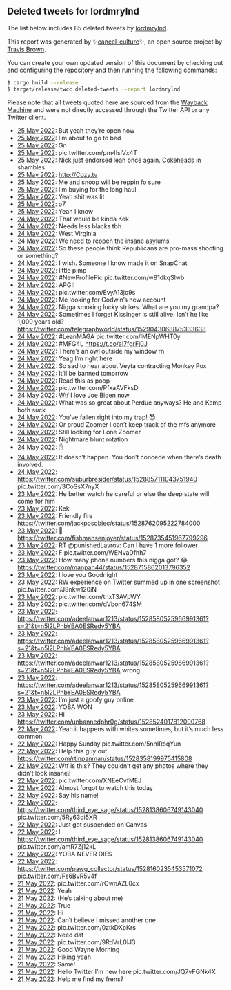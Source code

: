 ## Deleted tweets for lordmrylnd

The list below includes 85 deleted tweets by
[lordmrylnd](https://twitter.com/lordmrylnd).



This report was generated by ✨[cancel-culture](https://github.com/travisbrown/cancel-culture)✨,
an open source project by [Travis Brown](https://twitter.com/travisbrown).

You can create your own updated version of this document by checking out and configuring the
repository and then running the following commands:

```bash
$ cargo build --release
$ target/release/twcc deleted-tweets --report lordmrylnd
```

Please note that all tweets quoted here are sourced from the
[Wayback Machine](https://web.archive.org) and were not directly accessed through the Twitter API or
any Twitter client.

* [25 May 2022](https://web.archive.org/web/20220525092419/https://twitter.com/lordmrylnd/status/1529346909609111552): But yeah they’re open now <!--1529346909609111552-->
* [25 May 2022](https://web.archive.org/web/20220525092402/https://twitter.com/lordmrylnd/status/1529346673612308480): I’m about to go to bed <!--1529346673612308480-->
* [25 May 2022](https://web.archive.org/web/20220525065657/https://twitter.com/lordmrylnd/status/1529322330433912834): Gn <!--1529322330433912834-->
* [25 May 2022](https://web.archive.org/web/20220525044053/https://twitter.com/lordmrylnd/status/1529321316951760897): pic.twitter.com/pm4lsiVx4T <!--1529321316951760897-->
* [25 May 2022](https://web.archive.org/web/20220525025534/https://twitter.com/lordmrylnd/status/1529294924872572929): Nick just endorsed lean once again. Cokeheads in shambles <!--1529294924872572929-->
* [25 May 2022](https://web.archive.org/web/20220525015407/https://twitter.com/lordmrylnd/status/1529279337953955840): http://Cozy.tv <!--1529279337953955840-->
* [25 May 2022](https://web.archive.org/web/20220525011326/https://twitter.com/lordmrylnd/status/1529267972732239880): Me and snoop will be reppin fo sure <!--1529267972732239880-->
* [25 May 2022](https://web.archive.org/web/20220525010807/https://twitter.com/lordmrylnd/status/1529267817354256384): I’m buying for the long haul <!--1529267817354256384-->
* [25 May 2022](https://web.archive.org/web/20220525010820/https://twitter.com/lordmrylnd/status/1529267439720079360): Yeah shit was lit <!--1529267439720079360-->
* [25 May 2022](https://web.archive.org/web/20220525010225/https://twitter.com/lordmrylnd/status/1529266452901109760): o7 <!--1529266452901109760-->
* [25 May 2022](https://web.archive.org/web/20220525000108/https://twitter.com/lordmrylnd/status/1529251007380824065): Yeah I know <!--1529251007380824065-->
* [24 May 2022](https://web.archive.org/web/20220525000006/https://twitter.com/lordmrylnd/status/1529250696045944833): That would be kinda Kek <!--1529250696045944833-->
* [24 May 2022](https://web.archive.org/web/20220524233916/https://twitter.com/lordmrylnd/status/1529245592743989248): Needs less blacks tbh <!--1529245592743989248-->
* [24 May 2022](https://web.archive.org/web/20220524233716/https://twitter.com/lordmrylnd/status/1529245115591557123): West Virginia <!--1529245115591557123-->
* [24 May 2022](https://web.archive.org/web/20220524231614/https://twitter.com/lordmrylnd/status/1529239499821174786): We need to reopen the insane asylums <!--1529239499821174786-->
* [24 May 2022](https://web.archive.org/web/20220524230844/https://twitter.com/lordmrylnd/status/1529237857390534658): So these people think Republicans are pro-mass shooting or something? <!--1529237857390534658-->
* [24 May 2022](https://web.archive.org/web/20220524230808/https://twitter.com/lordmrylnd/status/1529237488954490881): I wish. Someone I know made it on SnapChat <!--1529237488954490881-->
* [24 May 2022](https://web.archive.org/web/20220524223802/https://twitter.com/lordmrylnd/status/1529230023873687552): little pimp <!--1529230023873687552-->
* [24 May 2022](https://web.archive.org/web/20220524223309/https://twitter.com/lordmrylnd/status/1529228962114723842): #NewProfilePic  pic.twitter.com/w81dkqSlwb <!--1529228962114723842-->
* [24 May 2022](https://web.archive.org/web/20220524222641/https://twitter.com/lordmrylnd/status/1529227232354385920): APG!! <!--1529227232354385920-->
* [24 May 2022](https://web.archive.org/web/20220524222621/https://twitter.com/lordmrylnd/status/1529227219754795009): pic.twitter.com/EvyA13jo9s <!--1529227219754795009-->
* [24 May 2022](https://web.archive.org/web/20220524201257/https://twitter.com/lordmrylnd/status/1529193610477969408): Me looking for Godwin’s new account <!--1529193610477969408-->
* [24 May 2022](https://web.archive.org/web/20220524175822/https://twitter.com/lordmrylnd/status/1529158853518139396): Nigga smoking lucky strikes. What are you my grandpa? <!--1529158853518139396-->
* [24 May 2022](https://web.archive.org/web/20220524174624/https://twitter.com/lordmrylnd/status/1529156843179737088): Sometimes I forget Kissinger is still alive. Isn’t he like 1,000 years old? https://twitter.com/telegraphworld/status/1529043068875333638 <!--1529156843179737088-->
* [24 May 2022](https://web.archive.org/web/20220524174137/https://twitter.com/lordmrylnd/status/1529155492861423621): #LeanMAGA  pic.twitter.com/lMENpWHT0y <!--1529155492861423621-->
* [24 May 2022](https://web.archive.org/web/20220524053942/https://twitter.com/lordmrylnd/status/1528973997668458497): #MFG4L https://t.co/aI7fgrFj0J <!--1528973997668458497-->
* [24 May 2022](https://web.archive.org/web/20220524043458/https://twitter.com/lordmrylnd/status/1528957535956369408): There’s an owl outside my window rn <!--1528957535956369408-->
* [24 May 2022](https://web.archive.org/web/20220524033407/https://twitter.com/lordmrylnd/status/1528942317666721792): Yeag I’m right here <!--1528942317666721792-->
* [24 May 2022](https://web.archive.org/web/20220524022359/https://twitter.com/lordmrylnd/status/1528924625027141632): So sad to hear about Veyta contracting Monkey Pox <!--1528924625027141632-->
* [24 May 2022](https://web.archive.org/web/20220524021444/https://twitter.com/lordmrylnd/status/1528922235951513600): It’ll be banned tomorrow <!--1528922235951513600-->
* [24 May 2022](https://web.archive.org/web/20220524021407/https://twitter.com/lordmrylnd/status/1528922119953842177): Read this as poop <!--1528922119953842177-->
* [24 May 2022](https://web.archive.org/web/20220524014853/https://twitter.com/lordmrylnd/status/1528915784411619330): pic.twitter.com/PfxaAVFksD <!--1528915784411619330-->
* [24 May 2022](https://web.archive.org/web/20220524014508/https://twitter.com/lordmrylnd/status/1528914771411599362): Wtf I love Joe Biden now <!--1528914771411599362-->
* [24 May 2022](https://web.archive.org/web/20220524014353/https://twitter.com/lordmrylnd/status/1528914501134950400): What was so great about Perdue anyways? He and Kemp both suck <!--1528914501134950400-->
* [24 May 2022](https://web.archive.org/web/20220524014005/https://twitter.com/lordmrylnd/status/1528913533391585283): You’ve fallen right into my trap! 😈 <!--1528913533391585283-->
* [24 May 2022](https://web.archive.org/web/20220524013837/https://twitter.com/lordmrylnd/status/1528913242172444674): Or proud Zoomer I can’t keep track of the mfs anymore <!--1528913242172444674-->
* [24 May 2022](https://web.archive.org/web/20220524013831/https://twitter.com/lordmrylnd/status/1528913106533076992): Still looking for Lone Zoomer <!--1528913106533076992-->
* [24 May 2022](https://web.archive.org/web/20220524013856/https://twitter.com/lordmrylnd/status/1528912659445436418): Nightmare blunt rotation <!--1528912659445436418-->
* [24 May 2022](https://web.archive.org/web/20220524013256/https://twitter.com/lordmrylnd/status/1528911799906668550): ✋ <!--1528911799906668550-->
* [24 May 2022](https://web.archive.org/web/20220524013104/https://twitter.com/lordmrylnd/status/1528911290206457856): It doesn’t happen. You don’t concede when there’s death involved. <!--1528911290206457856-->
* [24 May 2022](https://web.archive.org/web/20220524001421/https://twitter.com/lordmrylnd/status/1528892077484167169): https://twitter.com/suburbresider/status/1528857111043751940  pic.twitter.com/3CoSsX7nyX <!--1528892077484167169-->
* [23 May 2022](https://web.archive.org/web/20220523214417/https://twitter.com/lordmrylnd/status/1528854166776553477): He better watch he careful or else the deep state will come for him <!--1528854166776553477-->
* [23 May 2022](https://web.archive.org/web/20220523181911/https://twitter.com/lordmrylnd/status/1528802598341718017): Kek <!--1528802598341718017-->
* [23 May 2022](https://web.archive.org/web/20220523181750/https://twitter.com/lordmrylnd/status/1528802252068110336): Friendly fire https://twitter.com/jackposobiec/status/1528762095222784000 <!--1528802252068110336-->
* [23 May 2022](https://web.archive.org/web/20220523152840/https://twitter.com/lordmrylnd/status/1528759624777834497): 👋 https://twitter.com/fishmansenjoyer/status/1528735451967799296 <!--1528759624777834497-->
* [23 May 2022](https://web.archive.org/web/20220523152011/https://twitter.com/lordmrylnd/status/1528757693187608576): RT @punishedLavrov: Can I have 1 more follower <!--1528757693187608576-->
* [23 May 2022](https://web.archive.org/web/20220523152056/https://twitter.com/lordmrylnd/status/1528757600308846595): F pic.twitter.com/WENvaDfhh7 <!--1528757600308846595-->
* [23 May 2022](https://web.archive.org/web/20220523151647/https://twitter.com/lordmrylnd/status/1528756738249433089): How many phone numbers this nigga got? 😂 https://twitter.com/manpan44/status/1528715862013796352 <!--1528756738249433089-->
* [23 May 2022](https://web.archive.org/web/20220523064216/https://twitter.com/lordmrylnd/status/1528627215944110080): I love you Goodnight <!--1528627215944110080-->
* [23 May 2022](https://web.archive.org/web/20220523042815/https://twitter.com/lordmrylnd/status/1528593447178973189): RW experience on Twitter summed up in one screenshot pic.twitter.com/J8nkw120iN <!--1528593447178973189-->
* [23 May 2022](https://web.archive.org/web/20220523042641/https://twitter.com/lordmrylnd/status/1528593184607068160): pic.twitter.com/tnxT3AVpWY <!--1528593184607068160-->
* [23 May 2022](https://web.archive.org/web/20220523042529/https://twitter.com/lordmrylnd/status/1528592858202230785): pic.twitter.com/dVbon674SM <!--1528592858202230785-->
* [23 May 2022](https://web.archive.org/web/20220523042117/https://twitter.com/lordmrylnd/status/1528591707239063554): https://twitter.com/adeelanwar1213/status/1528580525966991361?s=21&t=n5l2LPnbYEA0ESRedy5YBA <!--1528591707239063554-->
* [23 May 2022](https://web.archive.org/web/20220523042054/https://twitter.com/lordmrylnd/status/1528591677274918918): https://twitter.com/adeelanwar1213/status/1528580525966991361?s=21&t=n5l2LPnbYEA0ESRedy5YBA <!--1528591677274918918-->
* [23 May 2022](https://web.archive.org/web/20220523042103/https://twitter.com/lordmrylnd/status/1528591615186591744): https://twitter.com/adeelanwar1213/status/1528580525966991361?s=21&t=n5l2LPnbYEA0ESRedy5YBA  wrong <!--1528591615186591744-->
* [23 May 2022](https://web.archive.org/web/20220523042030/https://twitter.com/lordmrylnd/status/1528591563521249280): https://twitter.com/adeelanwar1213/status/1528580525966991361?s=21&t=n5l2LPnbYEA0ESRedy5YBA <!--1528591563521249280-->
* [23 May 2022](https://web.archive.org/web/20220523014512/https://twitter.com/lordmrylnd/status/1528552514303545347): I’m just a goofy guy online <!--1528552514303545347-->
* [23 May 2022](https://web.archive.org/web/20220523013824/https://twitter.com/lordmrylnd/status/1528550675118010369): YOBA WON <!--1528550675118010369-->
* [23 May 2022](https://web.archive.org/web/20220523000514/https://twitter.com/lordmrylnd/status/1528527388363063296): Hi https://twitter.com/unbannedphr0g/status/1528524017812000768 <!--1528527388363063296-->
* [22 May 2022](https://web.archive.org/web/20220522200839/https://twitter.com/lordmrylnd/status/1528467807037530118): Yeah it happens with whites sometimes, but it’s much less common <!--1528467807037530118-->
* [22 May 2022](https://web.archive.org/web/20220522132100/https://twitter.com/lordmrylnd/status/1528365010270945283): Happy Sunday pic.twitter.com/5nnIRoqYun <!--1528365010270945283-->
* [22 May 2022](https://web.archive.org/web/20220522131202/https://twitter.com/lordmrylnd/status/1528362832529588224): Help this guy out https://twitter.com/rtinpanman/status/1528358199975415808 <!--1528362832529588224-->
* [22 May 2022](https://web.archive.org/web/20220522044850/https://twitter.com/lordmrylnd/status/1528236303812370432): Wtf is this? They couldn’t get any photos where they didn’t look insane? <!--1528236303812370432-->
* [22 May 2022](https://web.archive.org/web/20220522044428/https://twitter.com/lordmrylnd/status/1528235150710022145): pic.twitter.com/XNEeCvfMEJ <!--1528235150710022145-->
* [22 May 2022](https://web.archive.org/web/20220522034020/https://twitter.com/lordmrylnd/status/1528218389805670402): Almost forgot to watch this today <!--1528218389805670402-->
* [22 May 2022](https://web.archive.org/web/20220522004732/https://twitter.com/lordmrylnd/status/1528175638812794881): Say his name! <!--1528175638812794881-->
* [22 May 2022](https://web.archive.org/web/20220522003905/https://twitter.com/lordmrylnd/status/1528173448001990657): https://twitter.com/third_eye_sage/status/1528138606749143040  pic.twitter.com/5Ry63di5XR <!--1528173448001990657-->
* [22 May 2022](https://web.archive.org/web/20220522003817/https://twitter.com/lordmrylnd/status/1528173264115204096): Just got suspended on Canvas <!--1528173264115204096-->
* [22 May 2022](https://web.archive.org/web/20220522003604/https://twitter.com/lordmrylnd/status/1528172674870034436): I  https://twitter.com/third_eye_sage/status/1528138606749143040  pic.twitter.com/amR7Zj12kL <!--1528172674870034436-->
* [22 May 2022](https://web.archive.org/web/20220522003158/https://twitter.com/lordmrylnd/status/1528171614780653570): YOBA NEVER DIES <!--1528171614780653570-->
* [22 May 2022](https://web.archive.org/web/20220522000753/https://twitter.com/lordmrylnd/status/1528165526647750657): https://twitter.com/pawg_collector/status/1528160235453571072  pic.twitter.com/Fs6BvR5v4f <!--1528165526647750657-->
* [21 May 2022](https://web.archive.org/web/20220521215107/https://twitter.com/lordmrylnd/status/1528131195724259328): pic.twitter.com/rOwnAZL0cx <!--1528131195724259328-->
* [21 May 2022](https://web.archive.org/web/20220521215026/https://twitter.com/lordmrylnd/status/1528130972234960897): Yeah <!--1528130972234960897-->
* [21 May 2022](https://web.archive.org/web/20220521180509/https://twitter.com/lordmrylnd/status/1528074378331754499): (He’s talking about me) <!--1528074378331754499-->
* [21 May 2022](https://web.archive.org/web/20220521164643/https://twitter.com/lordmrylnd/status/1528054566134206464): True <!--1528054566134206464-->
* [21 May 2022](https://web.archive.org/web/20220521154810/https://twitter.com/lordmrylnd/status/1528039662354300928): Hi <!--1528039662354300928-->
* [21 May 2022](https://web.archive.org/web/20220521154438/https://twitter.com/lordmrylnd/status/1528038786529124352): Can’t believe I missed another one <!--1528038786529124352-->
* [21 May 2022](https://web.archive.org/web/20220521151147/https://twitter.com/lordmrylnd/status/1528030668604719104): pic.twitter.com/0ztkDXpKrs <!--1528030668604719104-->
* [21 May 2022](https://web.archive.org/web/20220521150920/https://twitter.com/lordmrylnd/status/1528029072768516102): Need dat <!--1528029072768516102-->
* [21 May 2022](https://web.archive.org/web/20220521150340/https://twitter.com/lordmrylnd/status/1528028599546167303): pic.twitter.com/9RdVrL0lJ3 <!--1528028599546167303-->
* [21 May 2022](https://web.archive.org/web/20220521150214/https://twitter.com/lordmrylnd/status/1528027239794753538): Good Wayne Morning <!--1528027239794753538-->
* [21 May 2022](https://web.archive.org/web/20220521072056/https://twitter.com/lordmrylnd/status/1527912275012640768): Hiking yeah <!--1527912275012640768-->
* [21 May 2022](https://web.archive.org/web/20220521045333/https://twitter.com/lordmrylnd/status/1527875016339111936): Same! <!--1527875016339111936-->
* [21 May 2022](https://web.archive.org/web/20220521175959/https://twitter.com/lordmrylnd/status/1527864996813840384): Hello Twitter I’m new here pic.twitter.com/JQ7vFGNk4X <!--1527864996813840384-->
* [21 May 2022](https://web.archive.org/web/20220521041223/https://twitter.com/lordmrylnd/status/1527864797139718145): Help me find my frens? <!--1527864797139718145-->
